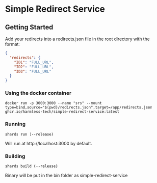 # Simple Redirect Service

## Getting Started
Add your redirects into a redirects.json file in the root directory with the format:
```json
{
  "redirects": {
    "ID1": "FULL_URL",
    "ID2": "FULL_URL",
    "ID3": "FULL_URL"
  }
}
```

### Using the docker container
```shell
docker run -p 3000:3000 --name "srs" --mount type=bind,source="$(pwd)/redirects.json",target=/app/redirects.json ghcr.io/harmless-tech/simple-redirect-service:latest
```

### Running
```shell
shards run (--release)
```
Will run at http://localhost:3000 by default.

### Building
```shell
shards build (--release)
```

Binary will be put in the bin folder as simple-redirect-service
